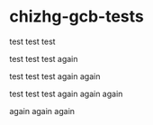 # chizhg-gcb-tests

test test test

test test test again

test test test again again

test test test again again again

again again again
